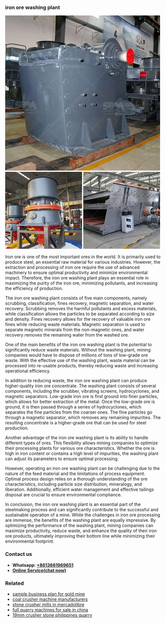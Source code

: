 <h3>iron ore washing plant</h3><img src='1706753765.jpg' alt=''><p>Iron ore is one of the most important ores in the world. It is primarily used to produce steel, an essential raw material for various industries. However, the extraction and processing of iron ore require the use of advanced machinery to ensure optimal productivity and minimize environmental impact. Therefore, the iron ore washing plant plays an essential role in maximizing the purity of the iron ore, minimizing pollutants, and increasing the efficiency of production.</p><p>The iron ore washing plant consists of five main components, namely scrubbing, classification, fines recovery, magnetic separation, and water recovery. Scrubbing removes the harmful pollutants and excess materials, while classification allows the particles to be separated according to size and density. Fines recovery allows for the recovery of valuable iron ore fines while reducing waste materials. Magnetic separation is used to separate magnetic minerals from the non-magnetic ones, and water recovery removes the remaining water from the washed ore.</p><p>One of the main benefits of the iron ore washing plant is the potential to significantly reduce waste materials. Without the washing plant, mining companies would have to dispose of millions of tons of low-grade ore waste. With the effective use of the washing plant, waste material can be processed into re-usable products, thereby reducing waste and increasing operational efficiency.</p><p>In addition to reducing waste, the iron ore washing plant can produce higher-quality iron ore concentrate. The washing plant consists of several components, including the scrubber, vibrating screens, hydrocyclones, and magnetic separators. Low-grade iron ore is first ground into finer particles, which allows for better extraction of the metal. Once the low-grade ore is ground, it is then passed through a series of hydrocyclones, which separates the fine particles from the coarser ones. The fine particles go through a magnetic separator, which removes any remaining impurities. The resulting concentrate is a higher-grade ore that can be used for steel production.</p><p>Another advantage of the iron ore washing plant is its ability to handle different types of ores. This flexibility allows mining companies to optimize their processing plants for various ore characteristics. Whether the ore is high in iron content or contains a high level of impurities, the washing plant can adjust its parameters to ensure optimal processing.</p><p>However, operating an iron ore washing plant can be challenging due to the nature of the feed material and the limitations of process equipment. Optimal process design relies on a thorough understanding of the ore characteristics, including particle size distribution, mineralogy, and liberation. Additionally, efficient water management and effective tailings disposal are crucial to ensure environmental compliance.</p><p>In conclusion, the iron ore washing plant is an essential part of the steelmaking process and can significantly contribute to the successful and sustainable operation of a mine. While the challenges in iron ore processing are immense, the benefits of the washing plant are equally impressive. By optimizing the performance of the washing plant, mining companies can maximize productivity, reduce waste, and enhance the quality of their iron ore products, ultimately improving their bottom line while minimizing their environmental footprint.</p><h3>Contact us</h3><ul><li><strong>Whatsapp:&nbsp;<a href="https://wa.me/8613661969651">+8613661969651</a></strong></li><li><a href="https://swt.shibang-china.com/?git&amp;zhl&amp;iron ore washing plant"><strong>Online Service(chat now)</strong></a></li></ul><h3>Related</h3><ul><li><a href='sample business plan for gold mine.md'>sample business plan for gold mine</a></li><li><a href='coal crusher machine manufacturers.md'>coal crusher machine manufacturers</a></li><li><a href='stone crusher mills in mercadolibre.md'>stone crusher mills in mercadolibre</a></li><li><a href='full quarry machines for sale in china.md'>full quarry machines for sale in china</a></li><li><a href='19mm crusher stone philippines quarry.md'>19mm crusher stone philippines quarry</a></li></ul>
